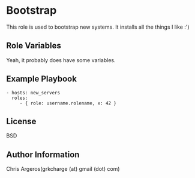 Bootstrap
=========

This role is used to bootstrap new systems. It installs all the things I like :')

Role Variables
--------------

Yeah, it probably does have some variables.

Example Playbook
----------------

    - hosts: new_servers
      roles:
         - { role: username.rolename, x: 42 }

License
-------

BSD

Author Information
------------------

Chris Argeros(grkcharge (at) gmail (dot) com)
